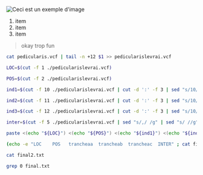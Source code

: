 ![Ceci est un exemple d'image](https://example.com/bild.jpg)

<ol>
    <li>item</li>
    <li>item</li>
    <li>item</li>
</ol>

> okay trop fun

```bash
cat pedicularis.vcf | tail -n +12 $1 >> pedicularislevrai.vcf
```

```bash
LOC=$(cut -f 1 ./pedicularislevrai.vcf)
```

```bash
POS=$(cut -f 2 ./pedicularislevrai.vcf)
```

```bash
ind1=$(cut -f 10 ./pedicularislevrai.vcf | cut -d ':' -f 3 | sed "s/10/1/g" |sed "s/20/1/g" | sed "s/30/1/g" | sed "s/40/1/g" | sed "s/1/ /g" | sed "s/2/ /g" | sed "s/3/ /g" | sed "s/4/ /g" | sed "s/5/ /g" | sed "s/6/ /g" | sed "s/7/ /g" | sed "s/8/ /g" | sed "s/9/ /g" | sed "s/,/ /g" | sed "s/ //g" | awk '{ print length-4 }' | sed "s/-/ /g" | sed "s/ //g" )
```

```bash
ind2=$(cut -f 11 ./pedicularislevrai.vcf | cut -d ':' -f 3 | sed "s/10/1/g" |sed "s/20/1/g" | sed "s/30/1/g" | sed "s/40/1/g" | sed "s/1/ /g" | sed "s/2/ /g" | sed "s/3/ /g" | sed "s/4/ /g" | sed "s/5/ /g" | sed "s/6/ /g" | sed "s/7/ /g" | sed "s/8/ /g" | sed "s/9/ /g" | sed "s/,/ /g" | sed "s/ //g" | awk '{ print length-4 }' | sed "s/-/ /g" | sed "s/ //g" )
```

```bash
ind3=$(cut -f 12 ./pedicularislevrai.vcf | cut -d ':' -f 3 | sed "s/10/1/g" |sed "s/20/1/g" | sed "s/30/1/g" | sed "s/40/1/g" | sed "s/1/ /g" | sed "s/2/ /g" | sed "s/3/ /g" | sed "s/4/ /g" | sed "s/5/ /g" | sed "s/6/ /g" | sed "s/7/ /g" | sed "s/8/ /g" | sed "s/9/ /g" | sed "s/,/ /g" | sed "s/ //g" | awk '{ print length-4 }' | sed "s/-/ /g" | sed "s/ //g" )
```

```bash
inter=$(cut -f 5 ./pedicularislevrai.vcf | sed "s/,/ /g" | sed "s/ //g" | awk '{ print length+1 }' )
```

```bash
paste <(echo "${LOC}") <(echo "${POS}") <(echo "${ind1}") <(echo "${ind2}") <(echo "${ind3}") <(echo "${inter}") >>final.txt
```

```bash
(echo -e "LOC    POS   trancheaa  trancheab  trancheac  INTER" ; cat final.txt) >final2.txt
```

```bash
cat final2.txt
```

```bash
grep 0 final.txt
```
